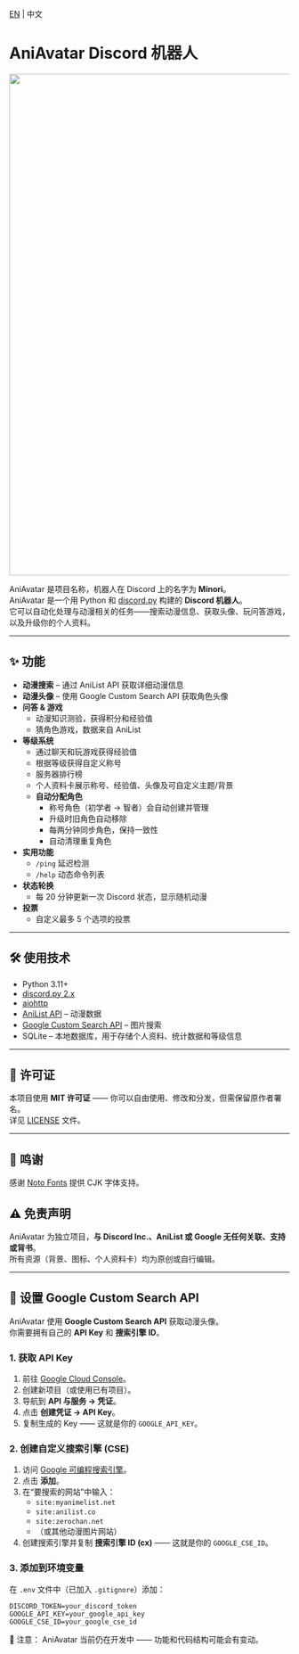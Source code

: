 [EN](../README.md) | 中文
# AniAvatar Discord 机器人  

<img src="../assets/MinoriBG.png" width="1000" height ="900">  

AniAvatar 是项目名称，机器人在 Discord 上的名字为 **Minori**。  
AniAvatar 是一个用 Python 和 [discord.py](https://discordpy.readthedocs.io/) 构建的 **Discord 机器人**。  
它可以自动化处理与动漫相关的任务——搜索动漫信息、获取头像、玩问答游戏，以及升级你的个人资料。  

---

## ✨ 功能
- **动漫搜索** – 通过 AniList API 获取详细动漫信息  
- **动漫头像** – 使用 Google Custom Search API 获取角色头像  
- **问答 & 游戏**
  - 动漫知识测验，获得积分和经验值  
  - 猜角色游戏，数据来自 AniList  
- **等级系统**
  - 通过聊天和玩游戏获得经验值  
  - 根据等级获得自定义称号  
  - 服务器排行榜  
  - 个人资料卡展示称号、经验值、头像及可自定义主题/背景  
  - **自动分配角色**
    - 称号角色（初学者 → 智者）会自动创建并管理  
    - 升级时旧角色自动移除  
    - 每两分钟同步角色，保持一致性  
    - 自动清理重复角色  
- **实用功能**
  - `/ping` 延迟检测  
  - `/help` 动态命令列表  
- **状态轮换**
  - 每 20 分钟更新一次 Discord 状态，显示随机动漫  
- **投票**
  - 自定义最多 5 个选项的投票  

---

## 🛠 使用技术
- Python 3.11+  
- [discord.py 2.x](https://pypi.org/project/discord.py/)  
- [aiohttp](https://docs.aiohttp.org/)  
- [AniList API](https://anilist.co/graphiql) – 动漫数据  
- [Google Custom Search API](https://developers.google.com/custom-search) – 图片搜索  
- SQLite – 本地数据库，用于存储个人资料、统计数据和等级信息  

---

## 📜 许可证  
本项目使用 **MIT 许可证** —— 你可以自由使用、修改和分发，但需保留原作者署名。  
详见 [LICENSE](LICENSE) 文件。  

---

## 🙌 鸣谢
感谢 [Noto Fonts](https://github.com/notofonts/noto-cjk/releases) 提供 CJK 字体支持。  

## ⚠️ 免责声明  
AniAvatar 为独立项目，**与 Discord Inc.、AniList 或 Google 无任何关联、支持或背书**。  
所有资源（背景、图标、个人资料卡）均为原创或自行编辑。  

---

## 🔑 设置 Google Custom Search API  

AniAvatar 使用 **Google Custom Search API** 获取动漫头像。  
你需要拥有自己的 **API Key** 和 **搜索引擎 ID**。  

### 1. 获取 API Key  
1. 前往 [Google Cloud Console](https://console.cloud.google.com/)。  
2. 创建新项目（或使用已有项目）。  
3. 导航到 **API 与服务 → 凭证**。  
4. 点击 **创建凭证 → API Key**。  
5. 复制生成的 Key —— 这就是你的 `GOOGLE_API_KEY`。  

### 2. 创建自定义搜索引擎 (CSE)  
1. 访问 [Google 可编程搜索引擎](https://programmablesearchengine.google.com/)。  
2. 点击 **添加**。  
3. 在“要搜索的网站”中输入：  
   - `site:myanimelist.net`  
   - `site:anilist.co`  
   - `site:zerochan.net`  
   - （或其他动漫图片网站）  
4. 创建搜索引擎并复制 **搜索引擎 ID (cx)** —— 这就是你的 `GOOGLE_CSE_ID`。  

### 3. 添加到环境变量  
在 `.env` 文件中（已加入 `.gitignore`）添加：  
```env
DISCORD_TOKEN=your_discord_token
GOOGLE_API_KEY=your_google_api_key
GOOGLE_CSE_ID=your_google_cse_id
```

🚧 注意： AniAvatar 当前仍在开发中 —— 功能和代码结构可能会有变动。
